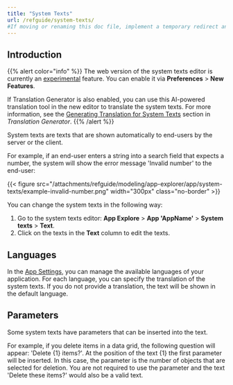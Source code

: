 ```yaml
---
title: "System Texts"
url: /refguide/system-texts/
#If moving or renaming this doc file, implement a temporary redirect and let the respective team know they should update the URL in the product. See Mapping to Products for more details.
---
```


## Introduction

{{% alert color="info" %}}
The web version of the system texts editor is currently an [experimental](/releasenotes/beta-features/) feature. You can enable it via **Preferences** > **New Features**. 

If Translation Generator is also enabled, you can use this AI-powered translation tool in the new editor to translate the system texts. For more information, see the [Generating Translation for System Texts](/refguide/translation-generator/#translate-system-text) section in *Translation Generator*.
{{% /alert %}}

System texts are texts that are shown automatically to end-users by the server or the client. 

For example, if an end-user enters a string into a search field that expects a number, the system will show the error message 'Invalid number' to the end-user:

{{< figure src="/attachments/refguide/modeling/app-explorer/app/system-texts/example-invalid-number.png" width="300px" class="no-border" >}}

You can change the system texts in the following way:

1. Go to the system texts editor: **App Explore** > **App 'AppName'** > **System texts** > **Text**.
2. Click on the texts in the **Text** column to edit the texts.

## Languages

In the [App Settings](/refguide/project-settings/), you can manage the available languages of your application. For each language, you can specify the translation of the system texts. If you do not provide a translation, the text will be shown in the default language.

## Parameters

Some system texts have parameters that can be inserted into the text. 

For example, if you delete items in a data grid, the following question will appear: 'Delete {1} items?'. At the position of the text {1} the first parameter will be inserted. In this case, the parameter is the number of objects that are selected for deletion. You are not required to use the parameter and the text 'Delete these items?' would also be a valid text.
